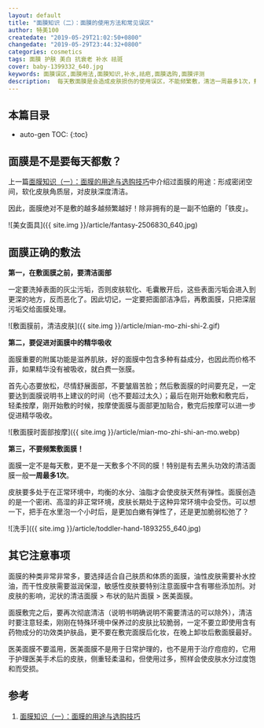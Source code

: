 ```yaml
---
layout: default
title: "面膜知识（二）：面膜的使用方法和常见误区"
author: 特美100
createdate: "2019-05-29T21:02:50+0800"
changedate: "2019-05-29T23:44:32+0800"
categories: cosmetics
tags: 面膜 护肤 美白 抗衰老 补水 祛斑
cover: baby-1399332_640.jpg
keywords: 面膜误区,面膜用法,面膜知识,补水,祛疤,面膜选购,面膜评测
description:  每天敷面膜是会造成皮肤损伤的使用误区，不能频繁敷，清洁一周最多1次，敷之前必须清洁，敷完后促进精华吸收，清洁面膜、贴片面膜、医美面膜要合理
---
```


## 本篇目录

* auto-gen TOC:
{:toc}

## 面膜是不是要每天都敷？

上一篇[面膜知识（一）：面膜的用途与选购技巧][1]中介绍过面膜的用途：形成密闭空间，软化皮肤角质层，对皮肤深度清洁。

因此，面膜绝对不是敷的越多越频繁越好！除非拥有的是一副不怕磨的「铁皮」。

![美女面具]({{ site.img }}/article/fantasy-2506830_640.jpg)

## 面膜正确的敷法

**第一，在敷面膜之前，要清洁面部**

一定要洗掉表面的灰尘污垢，否则皮肤软化、毛囊散开后，这些表面污垢会进入到更深的地方，反而恶化了。因此切记，一定要把面部洁净后，再敷面膜，只把深层污垢交给面膜处理。

![敷面膜前，清洁皮肤]({{ site.img }}/article/mian-mo-zhi-shi-2.gif)

**第二，要促进对面膜中的精华吸收**

面膜重要的附属功能是滋养肌肤，好的面膜中包含多种有益成分，也因此而价格不菲，如果精华没有被吸收，就白费一张膜。

首先心态要放松，尽情舒展面部，不要皱眉苦脸；然后敷面膜的时间要充足，一定要达到面膜说明书上建议的时间（也不要超过太久）；最后在刚开始敷和敷完后，轻柔按摩，刚开始敷的时候，按摩使面膜与面部更加贴合，敷完后按摩可以进一步促进精华吸收。

![敷面膜时面部按摩]({{ site.img }}/article/mian-mo-zhi-shi-an-mo.webp)

**第三，不要频繁敷面膜！**

面膜一定不是每天敷，更不是一天敷多个不同的膜！特别是有去黑头功效的清洁面膜一般**一周最多1次**。

皮肤要多处于在正常环境中，均衡的水分、油脂才会使皮肤天然有弹性。面膜创造的是一个密闭、高湿的非正常环境，皮肤长期处于这种异常环境中会受伤。可以想一下，把手在水里泡一个小时后，是更加白嫩有弹性了，还是更加脆弱松弛了？

![洗手]({{ site.img }}/article/toddler-hand-1893255_640.jpg)

## 其它注意事项

面膜的种类非常非常多，要选择适合自己肤质和体质的面膜，油性皮肤需要补水控油，而干性皮肤需要滋润保湿，敏感性皮肤要特别注意面膜中含有哪些添加剂。对皮肤的影响，泥状的清洁面膜 > 布状的贴片面膜 > 医美面膜。

面膜敷完之后，要再次彻底清洁（说明书明确说明不需要清洁的可以除外），清洁时要注意轻柔，刚刚在特殊环境中保养过的皮肤比较脆弱，一定不要立即使用含有药物成分的功效类护肤品，更不要在敷完面膜后化妆，在晚上卸妆后敷面膜最好。

医美面膜不要滥用，医美面膜不是用于日常护理的，也不是用于治疗痘痘的，它用于护理医美手术后的皮肤，侧重轻柔温和，但使用过多，照样会使皮肤水分过度饱和而受损。

## 参考

1. [面膜知识（一）：面膜的用途与选购技巧][1]

[1]: https://www.temei100.com/beauty/cosmetics/2019/05/25/mian-mo-zhi-shi-1/#%E9%9D%A2%E8%86%9C%E7%9A%84%E7%94%A8%E9%80%94 "面膜知识（一）：面膜的用途与选购技巧"
